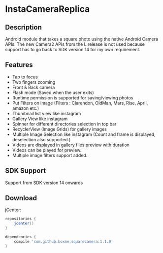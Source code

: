 # InstaCameraReplica

## Description
Android module that takes a square photo using the native Android Camera APIs. The new Camera2 APIs from the L release is not used because support has to go back to SDK version 14 for my own requirement. 

## Features
- Tap to focus
- Two fingers zooming
- Front & Back camera
- Flash mode (Saved when the user exits)
- Runtime permission is supported for saving/viewing photos
- Put Filters on image (Filters : Clarendon, OldMan, Mars, Rise, April, amazon etc.)
- Thumbnail list view like instagram
- Gallery View like instagram
- Spinner for different directories selection in top bar
- RecyclerView (Image Grids) for gallery images
- Multiple Image Selection like instagram (Count and frame is displayed, deselection also supported.)
- Videos are displayed in gallery files preview with duration
- Videos can be played for preview.
- Multiple image filters support added.

## SDK Support
Support from SDK version 14 onwards

## Download
jCenter:
```groovy
repositories {
    jcenter()
}

dependencies {
    compile 'com.github.boxme:squarecamera:1.1.0'
}
